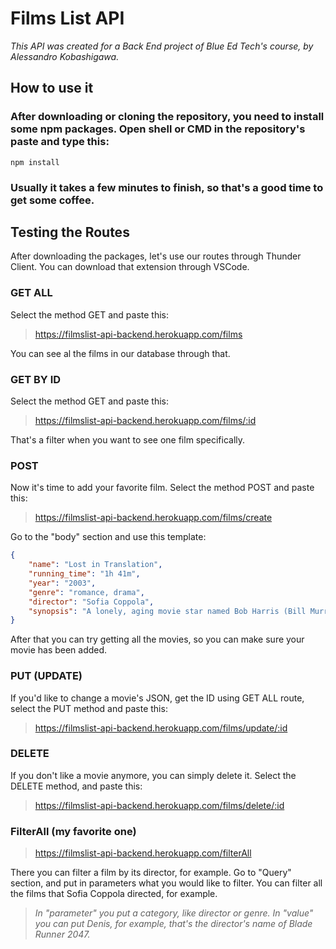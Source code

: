 # Films List API

*This API was created for a Back End project of Blue Ed Tech's course, by Alessandro Kobashigawa.*

## How to use it

### After downloading or cloning the repository, you need to install some npm packages. Open shell or CMD in the repository's paste and type this:

```shell
npm install
```

### Usually it takes a few minutes to finish, so that's a good time to get some coffee.

## Testing the Routes

After downloading the packages, let's use our routes through Thunder Client. You can download that extension through VSCode.

### GET ALL

Select the method GET and paste this:
> https://filmslist-api-backend.herokuapp.com/films

You can see al the films in our database through that.

### GET BY ID

Select the method GET and paste this:
> https://filmslist-api-backend.herokuapp.com/films/:id

That's a filter when you want to see one film specifically.

### POST

Now it's time to add your favorite film. Select the method POST and paste this:
> https://filmslist-api-backend.herokuapp.com/films/create

Go to the "body" section and use this template:
```json
{
    "name": "Lost in Translation",
    "running_time": "1h 41m",
    "year": "2003",
    "genre": "romance, drama",
    "director": "Sofia Coppola",
    "synopsis": "A lonely, aging movie star named Bob Harris (Bill Murray) and a conflicted newlywed, Charlotte (Scarlett Johansson), meet in Tokyo. Bob is there to film a Japanese whiskey commercial; Charlotte is accompanying her celebrity-photographer husband. Strangers in a foreign land, the two find escape, distraction and understanding amidst the bright Tokyo lights after a chance meeting in the quiet lull of the hotel bar. They form a bond that is as unlikely as it is heartfelt and meaningful."
}
```

After that you can try getting all the movies, so you can make sure your movie has been added.


### PUT (UPDATE)
If you'd like to change a movie's JSON, get the ID using GET ALL route, select the PUT method and paste this:
> https://filmslist-api-backend.herokuapp.com/films/update/:id


### DELETE

If you don't like a movie anymore, you can simply delete it. Select the DELETE method, and paste this:
> https://filmslist-api-backend.herokuapp.com/films/delete/:id


### FilterAll (my favorite one)

> https://filmslist-api-backend.herokuapp.com/filterAll

There you can filter a film by its director, for example. Go to "Query" section, and put in parameters what you would like to filter. You can filter all the films that Sofia Coppola directed, for example.

>*In "parameter" you put a category, like director or genre. In "value" you can put Denis, for example, that's the director's name of Blade Runner 2047.*